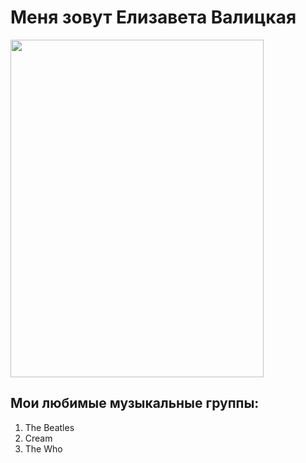 # Меня зовут Елизавета Валицкая

<img src="https://sun9-17.userapi.com/impg/c857736/v857736526/1b8e1e/cU0hC1h05i4.jpg?size=810x1080&quality=96&sign=db8187f2c6e4c9c156169715d20df299&type=album" width="405" height="540">

## Мои любимые музыкальные группы:

1. The Beatles
2. Cream
3. The Who